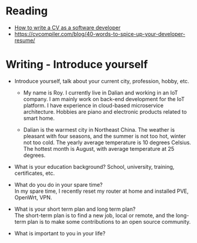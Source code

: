 # Reading

 - [How to write a CV as a software developer](https://learnitmyway.medium.com/how-to-write-a-cv-as-a-software-developer-8841a79f8458)
 - https://cvcompiler.com/blog/40-words-to-spice-up-your-developer-resume/



# Writing - Introduce yourself

- Introduce yourself, talk about your current city, profession, hobby, etc.  
    - My name is Roy. I currently live in Dalian and working in an IoT company. I am mainly work on back-end development for the IoT platform. I have experience in cloud-based microservice architecture. Hobbies are piano and electronic products related to smart home.

    - Dalian is the warmest city in Northeast China. The weather is pleasant with four seasons, and the summer is not too hot, winter not too cold. The yearly average temperature is 10 degrees Celsius. The hottest month is August, with average temperature at 25 degrees.

- What is your education background? School, university, training, certificates, etc.
- What do you do in your spare time?  
In my spare time, I recently reset my router at home and installed PVE, OpenWrt, VPN.
- What is your short term plan and long term plan?  
The short-term plan is to find a new job, local or remote, and the long-term plan is to make some contributions to an open source community.
- What is important to you in your life?
